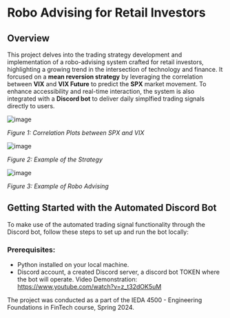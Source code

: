 # Robo Advising for Retail Investors

## Overview
This project delves into the trading strategy development and implementation of a robo-advising system crafted for retail investors, highlighting a growing trend in the intersection of technology and finance. It forcused on a **mean reversion strategy** by leveraging the correlation between **VIX** and **VIX Future** to predict the **SPX** market movement. To enhance accessibility and real-time interaction, the system is also integrated with a **Discord bot** to deliver daily simplfied trading signals directly to users.

![image](https://github.com/KyroKwok2021/Robo-Advising-for-Retail-Investors/assets/96275232/bf2da102-f647-4823-99fe-3f027d6ebeda)

_Figure 1: Correlation Plots between SPX and VIX_


![image](https://github.com/KyroKwok2021/Robo-Advising-for-Retail-Investors/assets/96275232/9c19adb8-085e-414b-a8a5-f342f9823903)

_Figure 2: Example of the Strategy_


![image](https://github.com/KyroKwok2021/Robo-Advising-for-Retail-Investors/assets/96275232/35efc310-d75d-43e9-ad28-46597a181d4a)

_Figure 3: Example of Robo Advising_

## Getting Started with the Automated Discord Bot
To make use of the automated trading signal functionality through the Discord bot, follow these steps to set up and run the bot locally:

### Prerequisites:
- Python installed on your local machine.
- Discord account, a created Discord server, a discord bot TOKEN where the bot will operate.
Video Demonstration: https://www.youtube.com/watch?v=z_t32dOK5uM

The project was conducted as a part of the IEDA 4500 - Engineering Foundations in FinTech course, Spring 2024.
